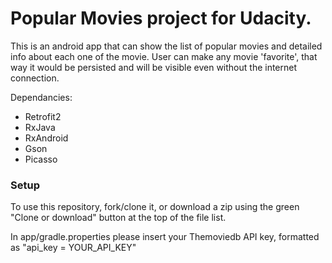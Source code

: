 # Popular Movies project for Udacity.

This is an android app that can show the list of popular movies and detailed info about each one of the movie.
User can make any movie 'favorite', that way it would be persisted and will be visible even without the internet connection.

Dependancies:
* Retrofit2
* RxJava
* RxAndroid
* Gson
* Picasso

### Setup
To use this repository, fork/clone it, or download a zip using the green "Clone or download" button at the top of the file list.

In app/gradle.properties please insert your Themoviedb API key, formatted as "api_key = YOUR_API_KEY"